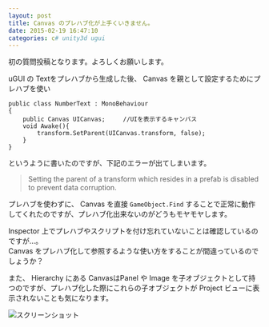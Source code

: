 ```yaml
---
layout: post
title: Canvas のプレハブ化が上手くいきません。
date: 2015-02-19 16:47:10
categories: c# unity3d ugui
---
```

<p>初の質問投稿となります。よろしくお願いします。</p>

<p>uGUI の Textをプレハブから生成した後、 Canvas を親として設定するためにプレハブを使い</p>

<pre class="lang-c# prettyprint-override"><code>public class NumberText : MonoBehaviour
{
    public Canvas UICanvas;     //UIを表示するキャンバス
    void Awake(){
        transform.SetParent(UICanvas.transform, false);
    }
}
</code></pre>

<p>というように書いたのですが、下記のエラーが出てしまいます。</p>

<blockquote>
  <p>Setting the parent of a transform which resides in a prefab is disabled to prevent data corruption.</p>
</blockquote>

<p>プレハブを使わずに、 Canvas を直接 <code>GameObject.Find</code> することで正常に動作してくれたのですが、プレハブ化出来ないのがどうもモヤモヤします。</p>

<p>Inspector 上でプレハブやスクリプトを付け忘れていないことは確認しているのですが…。<br>
 Canvas をプレハブ化して参照するような使い方をすることが間違っているのでしょうか？</p>

<p>また、 Hierarchy にある CanvasはPanel や Image を子オブジェクトとして持つのですが、プレハブ化した際にこれらの子オブジェクトが Project ビューに表示されないことも気になります。</p>

<p><img src="https://i.stack.imgur.com/ZiPku.png" alt="スクリーンショット"></p>
